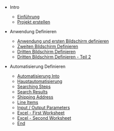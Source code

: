* Intro
    * [Einführung](de/)
    * [Projekt erstellen](de/create_project.md)

* Anwendung Definieren
    * [Anwendung und ersten Bildschirm definieren](de/first_screen.md)
    * [Zweiten Bildschirm Definieren](de/second_screen.md)
    * [Dritten Bildschirm Definieren](de/third_screen.md)
    * [Dritten Bildschirm Definieren - Teil 2](de/third_screen_continued.md)

* Automatisierung Definieren
    * [Automatisierung Into](de/automation_intro.md)
    * [Hauptautomatisierung](de/main_automation.md)
    * [Searching Steps](de/searching_steps.md)
    * [Search Results](de/search_results.md)
    * [Shipping Address](de/shipping_address.md)
    * [Line Items](de/line_items.md)
    * [Input / Output Parameters](de/io_params.md)
    * [Excel - First Worksheet](de/excel_first.md)
    * [Excel - Second Worksheet](de/excel_second.md)
    * [End](de/end.md)